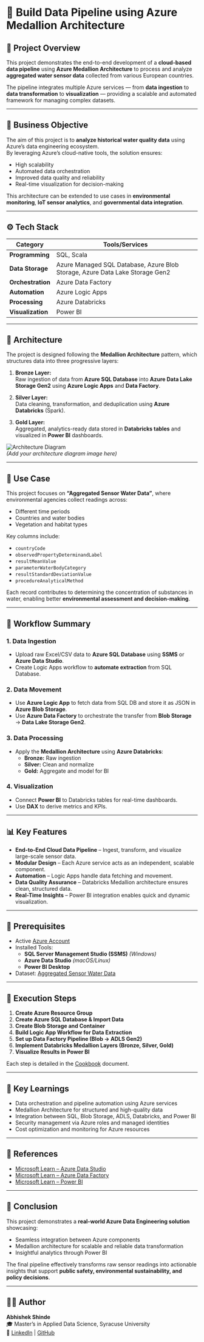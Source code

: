 # 🌊 Build Data Pipeline using Azure Medallion Architecture

## 📘 Project Overview
This project demonstrates the end-to-end development of a **cloud-based data pipeline** using **Azure Medallion Architecture** to process and analyze **aggregated water sensor data** collected from various European countries.  

The pipeline integrates multiple Azure services — from **data ingestion** to **data transformation** to **visualization** — providing a scalable and automated framework for managing complex datasets.

---

## 🧩 Business Objective
The aim of this project is to **analyze historical water quality data** using Azure’s data engineering ecosystem.  
By leveraging Azure’s cloud-native tools, the solution ensures:
- High scalability
- Automated data orchestration
- Improved data quality and reliability
- Real-time visualization for decision-making

This architecture can be extended to use cases in **environmental monitoring**, **IoT sensor analytics**, and **governmental data integration**.

---

## ⚙️ Tech Stack
| Category | Tools/Services |
|-----------|----------------|
| **Programming** | SQL, Scala |
| **Data Storage** | Azure Managed SQL Database, Azure Blob Storage, Azure Data Lake Storage Gen2 |
| **Orchestration** | Azure Data Factory |
| **Automation** | Azure Logic Apps |
| **Processing** | Azure Databricks |
| **Visualization** | Power BI |

---

## 🧱 Architecture
The project is designed following the **Medallion Architecture** pattern, which structures data into three progressive layers:

1. **Bronze Layer:**  
   Raw ingestion of data from **Azure SQL Database** into **Azure Data Lake Storage Gen2** using **Azure Logic Apps** and **Data Factory**.

2. **Silver Layer:**  
   Data cleaning, transformation, and deduplication using **Azure Databricks** (Spark).

3. **Gold Layer:**  
   Aggregated, analytics-ready data stored in **Databricks tables** and visualized in **Power BI** dashboards.

![Architecture Diagram](architecture-diagram.png)  
*(Add your architecture diagram image here)*

---

## 🧠 Use Case
This project focuses on **“Aggregated Sensor Water Data”**, where environmental agencies collect readings across:
- Different time periods
- Countries and water bodies
- Vegetation and habitat types

Key columns include:
- `countryCode`
- `observedPropertyDeterminandLabel`
- `resultMeanValue`
- `parameterWaterBodyCategory`
- `resultStandardDeviationValue`
- `procedureAnalyticalMethod`

Each record contributes to determining the concentration of substances in water, enabling better **environmental assessment and decision-making**.

---

## 🔄 Workflow Summary

### 1. **Data Ingestion**
- Upload raw Excel/CSV data to **Azure SQL Database** using **SSMS** or **Azure Data Studio**.
- Create Logic Apps workflow to **automate extraction** from SQL Database.

### 2. **Data Movement**
- Use **Azure Logic App** to fetch data from SQL DB and store it as JSON in **Azure Blob Storage**.
- Use **Azure Data Factory** to orchestrate the transfer from **Blob Storage** → **Data Lake Storage Gen2**.

### 3. **Data Processing**
- Apply the **Medallion Architecture** using **Azure Databricks**:
  - **Bronze:** Raw ingestion
  - **Silver:** Clean and normalize
  - **Gold:** Aggregate and model for BI

### 4. **Visualization**
- Connect **Power BI** to Databricks tables for real-time dashboards.  
- Use **DAX** to derive metrics and KPIs.

---

## 📊 Key Features
- **End-to-End Cloud Data Pipeline** – Ingest, transform, and visualize large-scale sensor data.
- **Modular Design** – Each Azure service acts as an independent, scalable component.
- **Automation** – Logic Apps handle data fetching and movement.
- **Data Quality Assurance** – Databricks Medallion architecture ensures clean, structured data.
- **Real-Time Insights** – Power BI integration enables quick and dynamic visualization.

---

## 🧰 Prerequisites
- Active [Azure Account](https://azure.microsoft.com/en-in/pricing/purchase-options/azure-account)
- Installed Tools:
  - **SQL Server Management Studio (SSMS)** *(Windows)*
  - **Azure Data Studio** *(macOS/Linux)*
  - **Power BI Desktop**
- Dataset: [Aggregated Sensor Water Data](https://s3.amazonaws.com/projex.dezyre.com/data-pipeline-with-medallion-architecture-azure/materials/Data.zip)

---

## 🚀 Execution Steps

1. **Create Azure Resource Group**
2. **Create Azure SQL Database & Import Data**
3. **Create Blob Storage and Container**
4. **Build Logic App Workflow for Data Extraction**
5. **Set up Data Factory Pipeline (Blob → ADLS Gen2)**
6. **Implement Databricks Medallion Layers (Bronze, Silver, Gold)**
7. **Visualize Results in Power BI**

Each step is detailed in the [Cookbook](Cookbook.pdf) document.

---

## 🎯 Key Learnings
- Data orchestration and pipeline automation using Azure services  
- Medallion Architecture for structured and high-quality data  
- Integration between SQL, Blob Storage, ADLS, Databricks, and Power BI  
- Security management via Azure roles and managed identities  
- Cost optimization and monitoring for Azure resources

---

## 🧾 References
- [Microsoft Learn – Azure Data Studio](https://learn.microsoft.com/en-us/azure-data-studio/)
- [Microsoft Learn – Azure Data Factory](https://learn.microsoft.com/en-us/azure/data-factory/)
- [Microsoft Learn – Power BI](https://learn.microsoft.com/en-us/power-bi/)

---

## 🏁 Conclusion
This project demonstrates a **real-world Azure Data Engineering solution** showcasing:
- Seamless integration between Azure components  
- Medallion architecture for scalable and reliable data transformation  
- Insightful analytics through Power BI  

The final pipeline effectively transforms raw sensor readings into actionable insights that support **public safety, environmental sustainability, and policy decisions**.

---

## 🧑‍💻 Author
**Abhishek Shinde**  
🎓 Master’s in Applied Data Science, Syracuse University  
🔗 [LinkedIn](https://www.linkedin.com/in/abhishekshinde189) | [GitHub](https://github.com/Abhishek1897)

